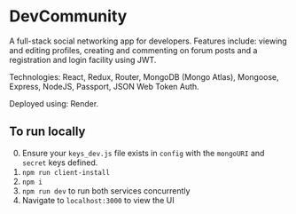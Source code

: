 # DevCommunity

A full-stack social networking app for developers. Features include: viewing and editing profiles, creating and commenting on forum posts and a registration and login facility using JWT.

Technologies: React, Redux, Router, MongoDB (Mongo Atlas), Mongoose, Express, NodeJS, Passport, JSON Web Token Auth.

Deployed using: Render.

## To run locally

0. Ensure your `keys_dev.js` file exists in `config` with the `mongoURI` and `secret` keys defined.
1. `npm run client-install`
2. `npm i`
3. `npm run dev` to run both services concurrently
4. Navigate to `localhost:3000` to view the UI
